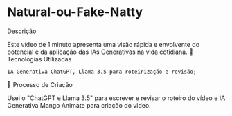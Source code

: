# Natural-ou-Fake-Natty
Descrição

Este vídeo de 1 minuto apresenta uma visão rápida e envolvente do potencial e da aplicação das IAs Generativas na vida cotidiana.
🤖 Tecnologias Utilizadas

    IA Generativa ChatGPT, Llama 3.5 para roteirização e revisão;
    
🧐 Processo de Criação

Usei o "ChatGPT e Llama 3.5" para escrever e revisar o roteiro do vídeo e IA Generativa Mango Animate para criação do video. 

